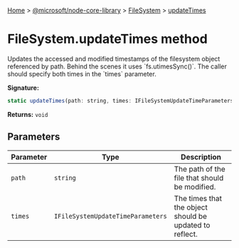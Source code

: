 [Home](./index) &gt; [@microsoft/node-core-library](./node-core-library.md) &gt; [FileSystem](./node-core-library.filesystem.md) &gt; [updateTimes](./node-core-library.filesystem.updatetimes.md)

# FileSystem.updateTimes method

Updates the accessed and modified timestamps of the filesystem object referenced by path. Behind the scenes it uses \`fs.utimesSync()\`. The caller should specify both times in the \`times\` parameter.

**Signature:**
```javascript
static updateTimes(path: string, times: IFileSystemUpdateTimeParameters): void;
```
**Returns:** `void`

## Parameters

|  Parameter | Type | Description |
|  --- | --- | --- |
|  `path` | `string` | The path of the file that should be modified. |
|  `times` | `IFileSystemUpdateTimeParameters` | The times that the object should be updated to reflect. |

